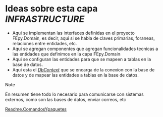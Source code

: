 # Ideas sobre esta capa *INFRASTRUCTURE*

- Aqui se implementan las interfaces definidas en el proyecto FEpy.Domain, es decir, aqui si
 se habla de claves primarias, foraneas, relaciones entre entidades, etc.
 - Aqui se agregan componentes que agregan funcionalidades tecnicas a las entidades que definimos en la capa FEpy.Domain
 - Aqui se configuran las entidades para que se mapeen a tablas en la base de datos.
 - Aqui esta el *<u>DbContext</u>* que se encarga de la conexion con la base de datos y de mapear las entidades a tablas en la base de datos.

 >[!NOTE]
 > En resumen tiene todo lo necesario para comunicarse con sistemas externos,
 como son las bases de datos, enviar correos, etc 

[Readme.ComandosYpaquetes](Readme.ComandosYpaquetes.md)